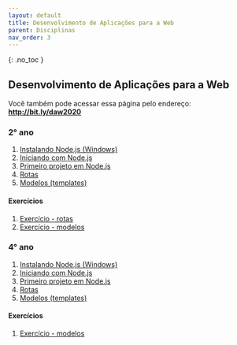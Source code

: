 ```yaml
---
layout: default
title: Desenvolvimento de Aplicações para a Web
parent: Disciplinas
nav_order: 3
---
```

{: .no_toc }
## Desenvolvimento de Aplicações para a Web

Você também pode acessar essa página pelo endereço: **http://bit.ly/daw2020**

### 2° ano
1. [Instalando Node.js (Windows)](/content/1-daw-2-node-installing.html)
1. [Iniciando com Node.js](/content/1-daw-2-node-getting-started.html)
1. [Primeiro projeto em Node.js](/content/1-daw-2-node-first-project.html)
1. [Rotas](/content/1-daw-2-node-routing.html)
1. [Modelos (templates)](/content/1-daw-2-node-templates.html)

#### Exercícios
1. [Exercício - rotas](/content/1-daw-2-ex-rotas.html)
1. [Exercício - modelos](/content/1-daw-2-ex-modelos.html)

### 4° ano
1. [Instalando Node.js (Windows)](/content/1-daw-2-node-installing.html)
1. [Iniciando com Node.js](/content/1-daw-2-node-getting-started.html)
1. [Primeiro projeto em Node.js](/content/1-daw-2-node-first-project.html)
1. [Rotas](/content/1-daw-2-node-routing.html)
1. [Modelos (templates)](/content/1-daw-2-node-templates.html)

#### Exercícios
1. [Exercício - modelos](/content/1-daw-4-ex-validador-de-cpf.html)